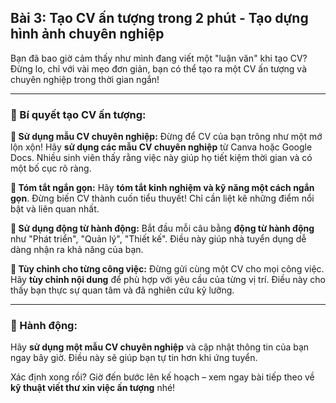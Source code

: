 ## Bài 3: Tạo CV ấn tượng trong 2 phút - Tạo dựng hình ảnh chuyên nghiệp

Bạn đã bao giờ cảm thấy như mình đang viết một "luận văn" khi tạo CV? Đừng lo, chỉ với vài mẹo đơn giản, bạn có thể tạo ra một CV ấn tượng và chuyên nghiệp trong thời gian ngắn!

---

### 📌 Bí quyết tạo CV ấn tượng:

**🔹 Sử dụng mẫu CV chuyên nghiệp:**
Đừng để CV của bạn trông như một mớ lộn xộn! Hãy **sử dụng các mẫu CV chuyên nghiệp** từ Canva hoặc Google Docs. Nhiều sinh viên thấy rằng việc này giúp họ tiết kiệm thời gian và có một bố cục rõ ràng.

**🔹 Tóm tắt ngắn gọn:**
Hãy **tóm tắt kinh nghiệm và kỹ năng một cách ngắn gọn**. Đừng biến CV thành cuốn tiểu thuyết! Chỉ cần liệt kê những điểm nổi bật và liên quan nhất.

**🔹 Sử dụng động từ hành động:**
Bắt đầu mỗi câu bằng **động từ hành động** như "Phát triển", "Quản lý", "Thiết kế". Điều này giúp nhà tuyển dụng dễ dàng nhận ra khả năng của bạn.

**🔹 Tùy chỉnh cho từng công việc:**
Đừng gửi cùng một CV cho mọi công việc. Hãy **tùy chỉnh nội dung** để phù hợp với yêu cầu của từng vị trí. Điều này cho thấy bạn thực sự quan tâm và đã nghiên cứu kỹ lưỡng.

---

### 🚀 Hành động:

Hãy **sử dụng một mẫu CV chuyên nghiệp** và cập nhật thông tin của bạn ngay bây giờ. Điều này sẽ giúp bạn tự tin hơn khi ứng tuyển.

Xác định xong rồi? Giờ đến bước lên kế hoạch – xem ngay bài tiếp theo về **kỹ thuật viết thư xin việc ấn tượng** nhé!
